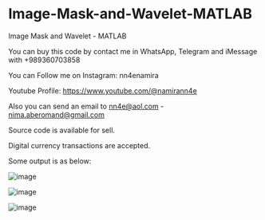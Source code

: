 # Image-Mask-and-Wavelet-MATLAB
Image Mask and Wavelet - MATLAB

You can buy this code by contact me in WhatsApp, Telegram and iMessage with +989360703858

You can Follow me on Instagram: nn4enamira

Youtube Profile: https://www.youtube.com/@namirann4e

Also you can send an email to nn4e@aol.com - nima.aberomand@gmail.com

Source code is available for sell.

Digital currency transactions are accepted.

Some output is as below:

![image](https://github.com/user-attachments/assets/9c89dd25-7e04-4d38-b054-5cd094ead150)

![image](https://github.com/user-attachments/assets/b40d59e6-739a-4481-ab59-1d558a8cd066)

![image](https://github.com/user-attachments/assets/613778e7-d72e-4755-a56f-3bf8451e3c7f)
